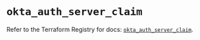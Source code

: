 # `okta_auth_server_claim`

Refer to the Terraform Registry for docs: [`okta_auth_server_claim`](https://registry.terraform.io/providers/okta/okta/4.10.0/docs/resources/auth_server_claim).
